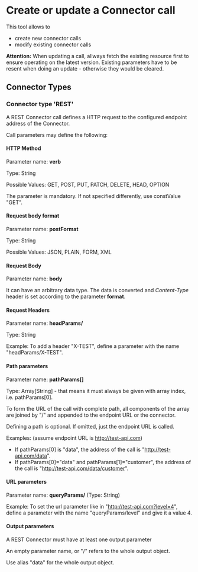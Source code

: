 # Create or update a Connector call

This tool allows to 
* create new connector calls
* modify existing connector calls

**Attention:** When updating a call, allways fetch the existing resource first to ensure operating on the latest version. 
Existing parameters have to be resent when doing an update - otherwise they would be cleared.

## Connector Types

### Connector type 'REST'

A REST Connector call defines a HTTP request to the configured endpoint address of the Connector.

Call parameters may define the following:

#### HTTP Method
Parameter name: **verb** 

Type: String

Possible Values: GET, POST, PUT, PATCH, DELETE, HEAD, OPTION

The parameter is mandatory. If not specified differently, use constValue "GET".


#### Request body format
Parameter name: **postFormat** 

Type: String

Possible Values: JSON, PLAIN, FORM, XML


#### Request Body
Parameter name: **body**

It can have an arbitrary data type. The data is converted and *Content-Type* header is set according to the parameter **format**.


#### Request Headers
Parameter name: **headParams/***<http-header-name>* 

Type: String

Example:
To add a header "X-TEST", define a parameter with the name "headParams/X-TEST".


#### Path parameters
Parameter name: **pathParams[*<n>*]** 

Type: Array[String]  - that means it must always be given with array index, i.e. pathParams[0].

To form the URL of the call with complete path, all components of the array are joined by "/" and appended to the endpoint URL or the connector.

Defining a path is optional. If omitted, just the endpoint URL is called. 

Examples: (assume endpoint URL is http://test-api.com)
* If pathParams[0] is "data", the address of the call is "http://test-api.com/data". 
* If pathParams[0]="data" and pathParams[1]="customer", the address of the call is "http://test-api.com/data/customer".


#### URL parameters

Parameter name: **queryParams/***<query-param-name>* (Type: String)

Example: 
To set the url parameter like in "http://test-api.com?level=4", define a parameter with the name "queryParams/level" and give it a value 4.


#### Output parameters

A REST Connector must have at least one output parameter

An empty parameter name, or "/" refers to the whole output object.

Use alias "data" for the whole output object.
